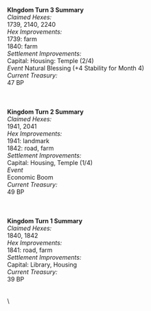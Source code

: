 __**KIngdom Turn 3 Summary**__\
_Claimed Hexes:_\
1739, 2140, 2240\
_Hex Improvements:_\
1739: farm\
1840: farm\
_Settlement Improvements:_\
Capital: Housing: Temple (2/4)\
_Event_
Natural Blessing (+4 Stability for Month 4)\
_Current Treasury:_\
47 BP\
\
\
\
__**Kingdom Turn 2 Summary**__\
_Claimed Hexes:_\
1941, 2041\
_Hex Improvements:_\
1941: landmark\
1842: road, farm\
_Settlement Improvements:_\
Capital: Housing, Temple (1/4)\
_Event_\
Economic Boom\
_Current Treasury:_\
49 BP\
\
\
\
__**Kingdom Turn 1 Summary**__\
_Claimed Hexes:_\
1840, 1842\
_Hex Improvements:_\
1841: road, farm\
_Settlement Improvements:_\
Capital: Library, Housing\
_Current Treasury:_\
39 BP\
\
\
\
